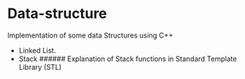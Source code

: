 # Data-structure
Implementation of some data Structures using C++

- Linked List.
- Stack   ###### Explanation of Stack functions in Standard Template Library (STL) 
